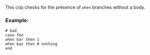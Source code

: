 This cop checks for the presence of `when` branches without a body.

### Example:

    # bad
    case foo
    when bar then 1
    when baz then # nothing
    end